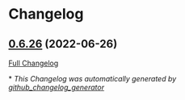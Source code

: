 # Changelog

## [0.6.26](https://github.com/buluma/ansible-role-netiq-sentinel-syslog-event-source/tree/0.6.26) (2022-06-26)

[Full Changelog](https://github.com/buluma/ansible-role-netiq-sentinel-syslog-event-source/compare/3b4a35980c67fc74fb2bf51a989f2e68249ededd...0.6.26)



\* *This Changelog was automatically generated by [github_changelog_generator](https://github.com/github-changelog-generator/github-changelog-generator)*
